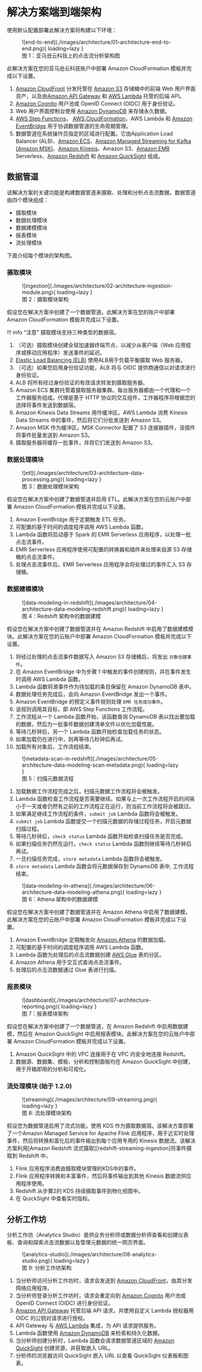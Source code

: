 # 解决方案端到端架构

使用默认配置部署此解决方案将构建以下环境：

<figure markdown>
   ![end-to-end](./images/architecture/01-architecture-end-to-end.png){ loading=lazy }
   <figcaption>图 1：亚马逊云科技上的点击流分析架构图</figcaption>
</figure>

此解决方案在您的亚马逊云科技账户中部署 Amazon CloudFormation 模板并完成以下设置。

1. [Amazon CloudFront][cloudfront] 分发托管在 [Amazon S3][s3] 存储桶中的前端 Web 用户界面资产，以及由[Amazon API Gateway][api-gateway] 和 [AWS Lambda][lambda] 托管的后端 API。
2. [Amazon Cognito][cognito] 用户池或 OpenID Connect (OIDC) 用于身份验证。
3. Web 用户界面控制台使用 [Amazon DynamoDB][ddb] 来存储永久数据。
4. [AWS Step Functions][step-functions]， [AWS CloudFormation][cloudformation]，AWS Lambda 和 [Amazon EventBridge][eventbridge] 用于协调数据管道的生命周期管理。
5. 数据管道在系统操作员指定的区域进行配置。它由Application Load Balancer (ALB)、[Amazon ECS][ecs]、[Amazon Managed Streaming for Kafka (Amazon MSK)][msk]、[Amazon Kinesis][kinesis]、Amazon S3、[Amazon EMR][emr] Serverless、[Amazon Redshift][redshift] 和 [Amazon QuickSight][quicksight] 组成。

## 数据管道

该解决方案的关键功能是构建数据管道来摄取、处理和分析点击流数据。数据管道由四个模块组成： 

- 摄取模块 
- 数据处理模块 
- 数据建模模块 
- 报表模块 
- 流处理模块

下面介绍每个模块的架构图。

### 摄取模块

<figure markdown>
   ![ingestion](./images/architecture/02-architecture-ingestion-module.png){ loading=lazy }
   <figcaption>图 2：摄取模块架构</figcaption>
</figure>

假设您在解决方案中创建了一个数据管道。此解决方案在您的账户中部署 Amazon CloudFormation 模板并完成以下设置。

!!! info "注意"
    摄取模块支持三种类型的数据宿。

1. （可选）摄取模块创建全球加速器终端节点，以减少从客户端（Web 应用程序或移动应用程序）发送事件的延迟。
2. [Elastic Load Balancing (ELB)][elb] 使用ALB用于负载平衡摄取 Web 服务器。
3. （可选）如果您启用身份验证功能，ALB 将与 OIDC 提供商通信以对请求进行身份验证。
4. ALB 将所有经过身份验证的有效请求转发到摄取服务器。
5. Amazon ECS 集群托管着摄取服务器集群。每台服务器都由一个代理和一个工作器服务组成。代理是基于 HTTP 协议的交互组件，工作器程序将根据您的选择将事件发送到数据宿。
6. Amazon Kinesis Data Streams 用作缓冲区。AWS Lambda 消费 Kinesis Data Streams 中的事件，然后将它们分批发送到 Amazon S3。
7. Amazon MSK 作为缓冲区。MSK Connector 配置了 S3 连接器插件，该插件将事件批量发送到 Amazon S3。
8. 摄取服务器将缓存一批事件，并将它们发送到 Amazon S3。


### 数据处理模块

<figure markdown>
   ![etl](./images/architecture/03-architecture-data-processing.png){ loading=lazy }
   <figcaption>图 3：数据处理模块架构</figcaption>
</figure>

假设您在解决方案中创建了数据管道并启用 ETL。此解决方案在您的云账户中部署 Amazon CloudFormation 模板并完成以下设置。

1. Amazon EventBridge 用于定期触发 ETL 任务。
2. 可配置的基于时间的调度程序调用 AWS Lambda 函数。
3. Lambda 函数将启动基于 Spark 的 EMR Serverless 应用程序，以处理一批点击流事件。
4. EMR Serverless 应用程序使用可配置的转换器和插件来处理来自源 S3 存储桶的点击流事件。
5. 处理点击流事件后，EMR Serverless 应用程序会将处理过的事件汇入 S3 存储桶。


### 数据建模模块

<figure markdown>
   ![data-modeling-in-redshift](./images/architecture/04-architecture-data-modeling-redshift.png){ loading=lazy }
   <figcaption>图 4：Redshift 架构中的数据建模</figcaption>
</figure>

假设您在解决方案中创建了数据管道并在 Amazon Redshift 中启用了数据建模模块。此解决方案在您的云账户中部署 Amazon CloudFormation 模板并完成以下设置。

1. 将经过处理的点击流事件数据写入 Amazon S3 存储桶后，将发出 `对象创建事件`。
2. 在 Amazon EventBridge 中为步骤 1 中触发的事件创建规则，并在事件发生时调用 AWS Lambda 函数。
3. Lambda 函数将源事件作为待加载的条目保留在 Amazon DynamoDB 表中。
4. 数据处理任务完成后，会向 Amazon EventBridge 发出一个事件。
5. Amazon EventBridge 的预定义事件规则处理 `EMR 任务成功事件`。
6. 该规则调用其目标，即 AWS Step Functions 工作流程。
7. 工作流程从一个 Lambda 函数开始，该函数查询 DynamoDB 表以找出要加载的数据，然后为一批事件数据创建清单文件以优化加载性能。
8. 等待几秒钟后，另一个 Lambda 函数开始检查加载任务的状态。
9. 如果加载仍在进行中，则再等待几秒钟后再试。
10. 加载所有对象后，工作流程结束。

<figure markdown>
   ![metadata-scan-in-redshift](./images/architecture/05-architecture-data-modeling-scan-metadata.png){ loading=lazy }
   <figcaption>图 5：扫描元数据流程</figcaption>
</figure>

1. 加载数据工作流程完成之后，扫描元数据工作流程将会被触发。
2. Lambda 函数检查工作流程是否需要继续。如果与上一次工作流程开启的间隔小于一天或者仍然有之前的工作流程正在运行，则当前工作流程将会被跳过。
3. 如果满足继续工作流程的条件，`submit job` Lambda 函数将会被触发。
4. `submit job` Lambda 函数提交一个扫描元数据的存储过程任务，开启元数据扫描过程。
5. 等待几秒钟后，`check status` Lambda 函数开始检查扫描任务是否完成。
6. 如果扫描任务仍然在运行，`check status` Lambda 函数则继续等待几秒钟后再试。
7. 一旦扫描任务完成，`store metadata` Lambda 函数将会被触发。
8. `store metadata` Lambda 函数会将元数据保存到 DynamoDB 表中, 工作流程结束。

<figure markdown>
   ![data-modeling-in-athena](./images/architecture/06-architecture-data-modeling-athena.png){ loading=lazy }
   <figcaption>图 6：Athena 架构中的数据建模</figcaption>
</figure>

假设您在解决方案中创建了数据管道并在 Amazon Athena 中启用了数据建模。此解决方案在您的云账户中部署 Amazon CloudFormation 模板并完成以下设置。

1. Amazon EventBridge 定期触发向 [Amazon Athena][athena] 的数据加载。
2. 可配置的基于时间的调度程序调用 AWS Lambda 函数。
3. Lambda 函数为处理后的点击流数据创建 [AWS Glue][glue] 表的分区。
4. Amazon Athena 用于交互式查询点击流事件。
5. 处理后的点击流数据通过 Glue 表进行扫描。

### 报表模块

<figure markdown>
   ![dashboard](./images/architecture/07-architecture-reporting.png){ loading=lazy }
   <figcaption>图 7：报表模块架构</figcaption>
</figure>

假设您在解决方案中创建了一个数据管道，在 Amazon Redshift 中启用数据建模，然后在 Amazon QuickSight 中启用报表模块。此解决方案在您的云账户中部署 Amazon CloudFormation 模板并完成以下设置。

1. Amazon QuickSight 中的 VPC 连接用于在 VPC 内安全地连接 Redshift。
2. 数据源、数据集、模板、分析和控制面板均在 Amazon QuickSight 中创建，用于开箱即用的分析和可视化。

### 流处理模块 (始于 1.2.0)

<figure markdown>
   ![streaming](./images/architecture/09-streaming.png){ loading=lazy }
   <figcaption>图 8:  流处理模块架构</figcaption>
</figure>

假设您为数据管道启用了流式功能，使用 KDS 作为摄取数据宿。该解决方案部署了一个Amazon Managed Service for Apache Flink 应用程序，用于近实时处理事件，然后将转换和富化后的事件输出到每个应用专用的 Kinesis 数据流。该解决方案利用[Amazon Redshift 流式摄取][redshift-streaming-ingestion]将事件摄取到 Redshift 中。

1. Flink 应用程序消费由摄取模块管理的KDS中的事件。
2. Flink 应用程序转换和丰富事件，然后将事件输出到其他 Kinesis 数据流供应用程序使用。
3. Redshift 从步骤2的 KDS 持续摄取事件到物化视图中。
4. 在 QuickSight 中查看实时指标。

## 分析工作坊

分析工作坊（Analytics Studio）是供业务分析师或数据分析师查看和创建仪表板、查询和探索点击流数据以及管理元数据的统一网页界面。

<figure markdown>
   ![analytics-studio](./images/architecture/08-analytics-studio.png){ loading=lazy }
   <figcaption>图 9: 分析工作坊架构</figcaption>
</figure>

1. 当分析师访问分析工作坊时，请求会发送到 [Amazon CloudFront][step-functions]，由其分发网络应用程序。
2. 当分析师登录分析工作坊时，请求会重定向到 [Amazon Cognito][cognito] 用户池或 OpenID Connect (OIDC) 进行身份验证。
3. [Amazon API Gateway][api-gateway] 托管后端 API 请求，并使用自定义 Lambda 授权器用 OIDC 的公钥对请求进行授权。
4. API Gateway 与 [AWS Lambda][lambda] 集成，为 API 请求提供服务。
5. Lambda 函数使用 [Amazon DynamoDB][ddb] 来检索和持久化数据。
6. 当分析师创建分析时，Lambda 函数会请求数据管道区域的 [Amazon QuickSight][quicksight] 创建资源，并获取嵌入 URL。
7. 分析师的浏览器访问 QuickSight 嵌入 URL 以查看 QuickSight 仪表板和图表。

[api-gateway]: https://aws.amazon.com/api-gateway/
[cloudfront]: https://aws.amazon.com/cloudfront
[cognito]: https://aws.amazon.com/cognito
[lambda]: https://aws.amazon.com/lambda
[s3]: https://aws.amazon.com/s3/
[ddb]: https://aws.amazon.com/dynamodb
[step-functions]: https://aws.amazon.com/step-functions
[cloudformation]: https://aws.amazon.com/cloudformation
[eventbridge]: https://aws.amazon.com/eventbridge
[ecs]: https://aws.amazon.com/ecs/
[msk]: https://aws.amazon.com/msk/
[kinesis]: https://aws.amazon.com/kinesis/
[emr]: https://aws.amazon.com/emr/
[def]: https://aws.amazon.com/redshift/
[quicksight]: https://aws.amazon.com/quicksight/
[elb]: https://aws.amazon.com/elasticloadbalancing/
[athena]: https://aws.amazon.com/athena/
[glue]: https://aws.amazon.com/glue/
[redshift]: https://aws.amazon.com/redshift/
